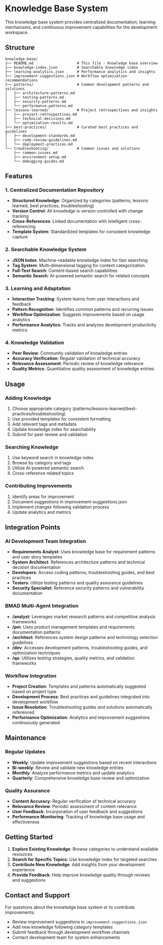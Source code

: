 # Knowledge Base System

This knowledge base system provides centralized documentation, learning mechanisms, and continuous improvement capabilities for the development workspace.

## Structure

```
knowledge-base/
├── README.md                    # This file - Knowledge base overview
├── knowledge-index.json         # Searchable knowledge index
├── learning-analytics.json      # Performance analytics and insights
├── improvement-suggestions.json # Workflow optimization recommendations
├── patterns/                    # Common development patterns and solutions
│   ├── architecture-patterns.md
│   ├── testing-patterns.md
│   ├── security-patterns.md
│   └── performance-patterns.md
├── lessons-learned/             # Project retrospectives and insights
│   ├── project-retrospectives.md
│   ├── technical-decisions.md
│   └── optimization-results.md
├── best-practices/              # Curated best practices and guidelines
│   ├── development-standards.md
│   ├── code-review-guidelines.md
│   └── deployment-practices.md
└── troubleshooting/             # Common issues and solutions
    ├── common-issues.md
    ├── environment-setup.md
    └── debugging-guides.md
```

## Features

### 1. Centralized Documentation Repository
- **Structured Knowledge**: Organized by categories (patterns, lessons learned, best practices, troubleshooting)
- **Version Control**: All knowledge is version controlled with change tracking
- **Cross-References**: Linked documentation with intelligent cross-referencing
- **Template System**: Standardized templates for consistent knowledge capture

### 2. Searchable Knowledge System
- **JSON Index**: Machine-readable knowledge index for fast searching
- **Tag System**: Multi-dimensional tagging for content categorization
- **Full-Text Search**: Content-based search capabilities
- **Semantic Search**: AI-powered semantic search for related concepts

### 3. Learning and Adaptation
- **Interaction Tracking**: System learns from user interactions and feedback
- **Pattern Recognition**: Identifies common patterns and recurring issues
- **Workflow Optimization**: Suggests improvements based on usage analytics
- **Performance Analytics**: Tracks and analyzes development productivity metrics

### 4. Knowledge Validation
- **Peer Review**: Community validation of knowledge entries
- **Accuracy Verification**: Regular validation of technical accuracy
- **Relevance Assessment**: Periodic review of knowledge relevance
- **Quality Metrics**: Quantitative quality assessment of knowledge entries

## Usage

### Adding Knowledge
1. Choose appropriate category (patterns/lessons-learned/best-practices/troubleshooting)
2. Use provided templates for consistent formatting
3. Add relevant tags and metadata
4. Update knowledge index for searchability
5. Submit for peer review and validation

### Searching Knowledge
1. Use keyword search in knowledge index
2. Browse by category and tags
3. Utilize AI-powered semantic search
4. Cross-reference related topics

### Contributing Improvements
1. Identify areas for improvement
2. Document suggestions in improvement-suggestions.json
3. Implement changes following validation process
4. Update analytics and metrics

## Integration Points

### AI Development Team Integration
- **Requirements Analyst**: Uses knowledge base for requirement patterns and user story templates
- **System Architect**: References architecture patterns and technical decision documentation
- **Developers**: Access coding patterns, troubleshooting guides, and best practices
- **Testers**: Utilize testing patterns and quality assurance guidelines
- **Security Specialist**: Reference security patterns and vulnerability documentation

### BMAD Multi-Agent Integration
- **/analyst**: Leverages market research patterns and competitive analysis frameworks
- **/pm**: Uses product management templates and requirements documentation patterns
- **/architect**: References system design patterns and technology selection guidelines
- **/dev**: Accesses development patterns, troubleshooting guides, and optimization techniques
- **/qa**: Utilizes testing strategies, quality metrics, and validation frameworks

### Workflow Integration
- **Project Creation**: Templates and patterns automatically suggested based on project type
- **Development Process**: Best practices and guidelines integrated into development workflow
- **Issue Resolution**: Troubleshooting guides and solutions automatically referenced
- **Performance Optimization**: Analytics and improvement suggestions continuously generated

## Maintenance

### Regular Updates
- **Weekly**: Update improvement suggestions based on recent interactions
- **Bi-weekly**: Review and validate new knowledge entries
- **Monthly**: Analyze performance metrics and update analytics
- **Quarterly**: Comprehensive knowledge base review and optimization

### Quality Assurance
- **Content Accuracy**: Regular verification of technical accuracy
- **Relevance Review**: Periodic assessment of content relevance
- **User Feedback**: Incorporation of user feedback and suggestions
- **Performance Monitoring**: Tracking of knowledge base usage and effectiveness

## Getting Started

1. **Explore Existing Knowledge**: Browse categories to understand available resources
2. **Search for Specific Topics**: Use knowledge index for targeted searches
3. **Contribute New Knowledge**: Add insights from your development experience
4. **Provide Feedback**: Help improve knowledge quality through reviews and suggestions

## Contact and Support

For questions about the knowledge base system or to contribute improvements:
- Review improvement suggestions in `improvement-suggestions.json`
- Add new knowledge following category templates
- Submit feedback through development workflow channels
- Contact development team for system enhancements